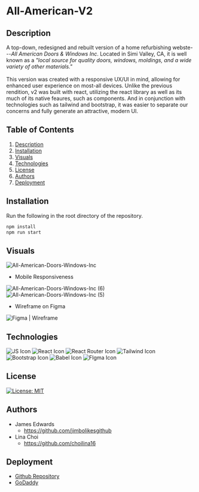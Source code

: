 # All-American-V2


## Description  
A top-down, redesigned and rebuilt version of a home refurbishing webste---<i>All American Doors & Windows Inc</i>. Located in Simi Valley, CA, it is well known as a <i>"local source for quality doors, windows, moldings, and a wide variety of other materials."</i>
<br />
<br />
This version was created with a responsive UX/UI in mind, allowing for enhanced user experience on most-all devices. Unlike the previous rendition, v2 was built with react, utilizing the react library as well as its much of its native feaures, such as components. And in conjunction with technologies such as tailwind and bootstrap, it was easier to separate our concerns and fully generate an attractive, modern UI.

## Table of Contents
1. [Description](#description)
2. [Installation](#installation)
3. [Visuals](#visuals)
4. [Technologies](#technologies)
5. [License](#license)
6. [Authors](#authors)
7. [Deployment](#deployment)

## Installation

 Run the following in the root directory of the repository.
 
 ```bash
 npm install
 npm run start
 ```
 


## Visuals
![All-American-Doors-Windows-Inc](https://user-images.githubusercontent.com/100983245/176043477-7dc4dfd8-7686-4ad9-ba53-b5959e819ddf.png)

* Mobile Responsiveness 

![All-American-Doors-Windows-Inc (6)](https://user-images.githubusercontent.com/100983245/176049652-0a23545a-79c4-41c4-a3ac-c28ec050093c.png)
![All-American-Doors-Windows-Inc (5)](https://user-images.githubusercontent.com/100983245/176049648-de7e9e8b-ea3e-4876-b48b-5dcd6cc844d3.png)

* Wireframe on Figma

![Figma | Wireframe](https://user-images.githubusercontent.com/100983245/175784854-00409ce1-7c8e-43fa-a327-4330a2324339.png)

## Technologies
![JS Icon](https://img.shields.io/badge/JavaScript-323330?style=for-the-badge&logo=javascript&logoColor=F7DF1E)
![React Icon](https://img.shields.io/badge/React-20232A?style=for-the-badge&logo=react&logoColor=61DAFB)
![React Router Icon](https://img.shields.io/badge/React_Router-CA4245?style=for-the-badge&logo=react-router&logoColor=white)
![Tailwind Icon](https://img.shields.io/badge/Tailwind_CSS-38B2AC?style=for-the-badge&logo=tailwind-css&logoColor=white)
![Bootstrap Icon](https://img.shields.io/badge/Bootstrap-563D7C?style=for-the-badge&logo=bootstrap&logoColor=white)
![Babel Icon](https://img.shields.io/badge/Babel-F9DC3E?style=for-the-badge&logo=babel&logoColor=white)
![FIgma Icon](https://img.shields.io/badge/Figma-F24E1E?style=for-the-badge&logo=figma&logoColor=white)


## License
[![License: MIT](https://img.shields.io/badge/License-MIT-yellow.svg)](https://opensource.org/licenses/MIT) 

## Authors
* James Edwards 
  - https://github.com/jimbolikesgithub
* Lina Choi 
  - https://github.com/choilina16

## Deployment
* [Github Repository](https://github.com/jimbolikesgithub/all-american-v2)
* [GoDaddy](https://www.allamericandoorsandwindowsinc.com/)

